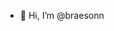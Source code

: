 - 👋 Hi, I’m @braesonn

<!---
braesonn/braesonn is a ✨ special ✨ repository because its `README.md` (this file) appears on your GitHub profile.
You can click the Preview link to take a look at your changes.
--->
